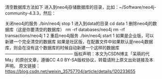 清空数据库方法如下
进入到neo4j存储数据库的目录，比如：~/Software/neo4j-community-4.3.3，然后：

关闭neo4j的服务
./bin/neo4j stop
1
进入到data的目录
cd data
1
删除neo4j的数据库（这是你要清空的数据库）
rm -rf databases/neo4j
rm -rf transactions/neo4j
1
2
重启neo4j服务
./bin/neo4j start
1
如果是企业版，可以新建一个完全清空的数据库
如果是社区版，在配置文件中如果默认是neo4j数据库，则会在没有这个数据库的时候自动新建一个这样的数据库
————————————————
版权声明：本文为CSDN博主「呆萌的代Ma」的原创文章，遵循CC 4.0 BY-SA版权协议，转载请附上原文出处链接及本声明。
原文链接：https://blog.csdn.net/weixin_35757704/article/details/120233655